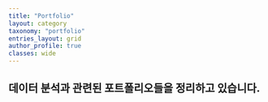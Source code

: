 ```yaml
---
title: "Portfolio"
layout: category
taxonomy: "portfolio"
entries_layout: grid
author_profile: true
classes: wide
---
```


## 데이터 분석과 관련된 포트폴리오들을 정리하고 있습니다.